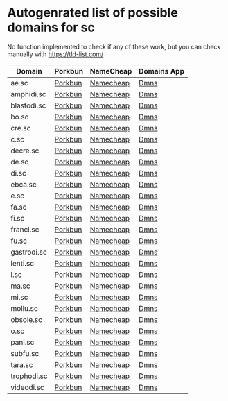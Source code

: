 # Autogenrated list of possible domains for sc

No function implemented to check if any of these work, but you can check manually with https://tld-list.com/

| Domain | Porkbun | NameCheap | Domains App |
|---|---|---|---|
| ae.sc | [Porkbun](https://porkbun.com/checkout/search?prb=e814663da1&tlds=&idnLanguage=&search=search&q=ae.sc) | [Namecheap](https://www.namecheap.com/domains/registration/results/?domain=ae.sc) | [Dmns](https://dmns.app/domains?q=ae.sc) |
| amphidi.sc | [Porkbun](https://porkbun.com/checkout/search?prb=e814663da1&tlds=&idnLanguage=&search=search&q=amphidi.sc) | [Namecheap](https://www.namecheap.com/domains/registration/results/?domain=amphidi.sc) | [Dmns](https://dmns.app/domains?q=amphidi.sc) |
| blastodi.sc | [Porkbun](https://porkbun.com/checkout/search?prb=e814663da1&tlds=&idnLanguage=&search=search&q=blastodi.sc) | [Namecheap](https://www.namecheap.com/domains/registration/results/?domain=blastodi.sc) | [Dmns](https://dmns.app/domains?q=blastodi.sc) |
| bo.sc | [Porkbun](https://porkbun.com/checkout/search?prb=e814663da1&tlds=&idnLanguage=&search=search&q=bo.sc) | [Namecheap](https://www.namecheap.com/domains/registration/results/?domain=bo.sc) | [Dmns](https://dmns.app/domains?q=bo.sc) |
| cre.sc | [Porkbun](https://porkbun.com/checkout/search?prb=e814663da1&tlds=&idnLanguage=&search=search&q=cre.sc) | [Namecheap](https://www.namecheap.com/domains/registration/results/?domain=cre.sc) | [Dmns](https://dmns.app/domains?q=cre.sc) |
| c.sc | [Porkbun](https://porkbun.com/checkout/search?prb=e814663da1&tlds=&idnLanguage=&search=search&q=c.sc) | [Namecheap](https://www.namecheap.com/domains/registration/results/?domain=c.sc) | [Dmns](https://dmns.app/domains?q=c.sc) |
| decre.sc | [Porkbun](https://porkbun.com/checkout/search?prb=e814663da1&tlds=&idnLanguage=&search=search&q=decre.sc) | [Namecheap](https://www.namecheap.com/domains/registration/results/?domain=decre.sc) | [Dmns](https://dmns.app/domains?q=decre.sc) |
| de.sc | [Porkbun](https://porkbun.com/checkout/search?prb=e814663da1&tlds=&idnLanguage=&search=search&q=de.sc) | [Namecheap](https://www.namecheap.com/domains/registration/results/?domain=de.sc) | [Dmns](https://dmns.app/domains?q=de.sc) |
| di.sc | [Porkbun](https://porkbun.com/checkout/search?prb=e814663da1&tlds=&idnLanguage=&search=search&q=di.sc) | [Namecheap](https://www.namecheap.com/domains/registration/results/?domain=di.sc) | [Dmns](https://dmns.app/domains?q=di.sc) |
| ebca.sc | [Porkbun](https://porkbun.com/checkout/search?prb=e814663da1&tlds=&idnLanguage=&search=search&q=ebca.sc) | [Namecheap](https://www.namecheap.com/domains/registration/results/?domain=ebca.sc) | [Dmns](https://dmns.app/domains?q=ebca.sc) |
| e.sc | [Porkbun](https://porkbun.com/checkout/search?prb=e814663da1&tlds=&idnLanguage=&search=search&q=e.sc) | [Namecheap](https://www.namecheap.com/domains/registration/results/?domain=e.sc) | [Dmns](https://dmns.app/domains?q=e.sc) |
| fa.sc | [Porkbun](https://porkbun.com/checkout/search?prb=e814663da1&tlds=&idnLanguage=&search=search&q=fa.sc) | [Namecheap](https://www.namecheap.com/domains/registration/results/?domain=fa.sc) | [Dmns](https://dmns.app/domains?q=fa.sc) |
| fi.sc | [Porkbun](https://porkbun.com/checkout/search?prb=e814663da1&tlds=&idnLanguage=&search=search&q=fi.sc) | [Namecheap](https://www.namecheap.com/domains/registration/results/?domain=fi.sc) | [Dmns](https://dmns.app/domains?q=fi.sc) |
| franci.sc | [Porkbun](https://porkbun.com/checkout/search?prb=e814663da1&tlds=&idnLanguage=&search=search&q=franci.sc) | [Namecheap](https://www.namecheap.com/domains/registration/results/?domain=franci.sc) | [Dmns](https://dmns.app/domains?q=franci.sc) |
| fu.sc | [Porkbun](https://porkbun.com/checkout/search?prb=e814663da1&tlds=&idnLanguage=&search=search&q=fu.sc) | [Namecheap](https://www.namecheap.com/domains/registration/results/?domain=fu.sc) | [Dmns](https://dmns.app/domains?q=fu.sc) |
| gastrodi.sc | [Porkbun](https://porkbun.com/checkout/search?prb=e814663da1&tlds=&idnLanguage=&search=search&q=gastrodi.sc) | [Namecheap](https://www.namecheap.com/domains/registration/results/?domain=gastrodi.sc) | [Dmns](https://dmns.app/domains?q=gastrodi.sc) |
| lenti.sc | [Porkbun](https://porkbun.com/checkout/search?prb=e814663da1&tlds=&idnLanguage=&search=search&q=lenti.sc) | [Namecheap](https://www.namecheap.com/domains/registration/results/?domain=lenti.sc) | [Dmns](https://dmns.app/domains?q=lenti.sc) |
| l.sc | [Porkbun](https://porkbun.com/checkout/search?prb=e814663da1&tlds=&idnLanguage=&search=search&q=l.sc) | [Namecheap](https://www.namecheap.com/domains/registration/results/?domain=l.sc) | [Dmns](https://dmns.app/domains?q=l.sc) |
| ma.sc | [Porkbun](https://porkbun.com/checkout/search?prb=e814663da1&tlds=&idnLanguage=&search=search&q=ma.sc) | [Namecheap](https://www.namecheap.com/domains/registration/results/?domain=ma.sc) | [Dmns](https://dmns.app/domains?q=ma.sc) |
| mi.sc | [Porkbun](https://porkbun.com/checkout/search?prb=e814663da1&tlds=&idnLanguage=&search=search&q=mi.sc) | [Namecheap](https://www.namecheap.com/domains/registration/results/?domain=mi.sc) | [Dmns](https://dmns.app/domains?q=mi.sc) |
| mollu.sc | [Porkbun](https://porkbun.com/checkout/search?prb=e814663da1&tlds=&idnLanguage=&search=search&q=mollu.sc) | [Namecheap](https://www.namecheap.com/domains/registration/results/?domain=mollu.sc) | [Dmns](https://dmns.app/domains?q=mollu.sc) |
| obsole.sc | [Porkbun](https://porkbun.com/checkout/search?prb=e814663da1&tlds=&idnLanguage=&search=search&q=obsole.sc) | [Namecheap](https://www.namecheap.com/domains/registration/results/?domain=obsole.sc) | [Dmns](https://dmns.app/domains?q=obsole.sc) |
| o.sc | [Porkbun](https://porkbun.com/checkout/search?prb=e814663da1&tlds=&idnLanguage=&search=search&q=o.sc) | [Namecheap](https://www.namecheap.com/domains/registration/results/?domain=o.sc) | [Dmns](https://dmns.app/domains?q=o.sc) |
| pani.sc | [Porkbun](https://porkbun.com/checkout/search?prb=e814663da1&tlds=&idnLanguage=&search=search&q=pani.sc) | [Namecheap](https://www.namecheap.com/domains/registration/results/?domain=pani.sc) | [Dmns](https://dmns.app/domains?q=pani.sc) |
| subfu.sc | [Porkbun](https://porkbun.com/checkout/search?prb=e814663da1&tlds=&idnLanguage=&search=search&q=subfu.sc) | [Namecheap](https://www.namecheap.com/domains/registration/results/?domain=subfu.sc) | [Dmns](https://dmns.app/domains?q=subfu.sc) |
| tara.sc | [Porkbun](https://porkbun.com/checkout/search?prb=e814663da1&tlds=&idnLanguage=&search=search&q=tara.sc) | [Namecheap](https://www.namecheap.com/domains/registration/results/?domain=tara.sc) | [Dmns](https://dmns.app/domains?q=tara.sc) |
| trophodi.sc | [Porkbun](https://porkbun.com/checkout/search?prb=e814663da1&tlds=&idnLanguage=&search=search&q=trophodi.sc) | [Namecheap](https://www.namecheap.com/domains/registration/results/?domain=trophodi.sc) | [Dmns](https://dmns.app/domains?q=trophodi.sc) |
| videodi.sc | [Porkbun](https://porkbun.com/checkout/search?prb=e814663da1&tlds=&idnLanguage=&search=search&q=videodi.sc) | [Namecheap](https://www.namecheap.com/domains/registration/results/?domain=videodi.sc) | [Dmns](https://dmns.app/domains?q=videodi.sc) |
